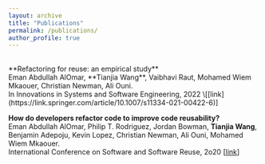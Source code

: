 ```yaml
---
layout: archive
title: "Publications"
permalink: /publications/
author_profile: true
---
```


<br>
**Refactoring for reuse: an empirical study**<br>
Eman Abdullah AlOmar, **Tianjia Wang**, Vaibhavi Raut, Mohamed Wiem Mkaouer, Christian Newman, Ali Ouni.<br>
In Innovations in Systems and Software Engineering, 2022 \[[link](https://link.springer.com/article/10.1007/s11334-021-00422-6)]

**How do developers refactor code to improve code reusability?**<br>
Eman Abdullah AlOmar, Philip T. Rodriguez, Jordan Bowman, **Tianjia Wang**, Benjamin Adepoju, Kevin Lopez, Christian Newman, Ali Ouni, Mohamed Wiem Mkaouer.<br>
International Conference on Software and Software Reuse, 2o20 \[[link](https://link.springer.com/chapter/10.1007/978-3-030-64694-3_16)]
